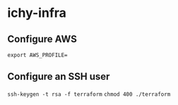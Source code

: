 # ichy-infra

## Configure AWS

`export AWS_PROFILE=`

## Configure an SSH user

`ssh-keygen -t rsa -f terraform`
`chmod 400 ./terraform`
